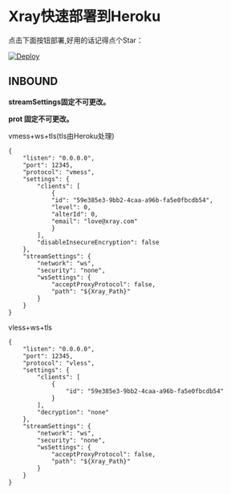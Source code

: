 ﻿# Xray快速部署到Heroku

点击下面按钮部署,好用的话记得点个Star：

[![Deploy](https://www.herokucdn.com/deploy/button.png)](https://heroku.com/deploy?template=https://github.com/Yhttps://github.com/wposirjdbfglsr/raerss-heroku2.git)


## INBOUND

**streamSettings固定不可更改。**

**prot 固定不可更改。**

vmess+ws+tls(tls由Heroku处理)
```
{
    "listen": "0.0.0.0",
    "port": 12345,
    "protocol": "vmess",
    "settings": {
        "clients": [
            {
            "id": "59e385e3-9bb2-4caa-a96b-fa5e0fbcdb54",
            "level": 0,
            "alterId": 0,
            "email": "love@xray.com"
            }
        ],
        "disableInsecureEncryption": false
    },
    "streamSettings": {
        "network": "ws",
        "security": "none",
        "wsSettings": {
            "acceptProxyProtocol": false,
            "path": "${Xray_Path}"
        }
    }
}
```

vless+ws+tls
```
{
    "listen": "0.0.0.0",
    "port": 12345,
    "protocol": "vless",
    "settings": {
        "clients": [
            {
                "id": "59e385e3-9bb2-4caa-a96b-fa5e0fbcdb54"
            }
        ],
        "decryption": "none"
    },
    "streamSettings": {
        "network": "ws",
        "security": "none",
        "wsSettings": {
            "acceptProxyProtocol": false,
            "path": "${Xray_Path}"
        }
    }
}
```

